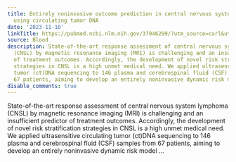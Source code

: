 ```yaml
---
title: Entirely noninvasive outcome prediction in central nervous system lymphomas
  using circulating tumor DNA
date: '2023-11-10'
linkTitle: https://pubmed.ncbi.nlm.nih.gov/37946299/?utm_source=curl&utm_medium=rss&utm_campaign=journals&utm_content=7603509&fc=None&ff=20231110170859&v=2.17.9.post6+86293ac
source: Blood
description: State-of-the-art response assessment of central nervous system lymphoma
  (CNSL) by magnetic resonance imaging (MRI) is challenging and an insufficient predictor
  of treatment outcomes. Accordingly, the development of novel risk stratification
  strategies in CNSL is a high unmet medical need. We applied ultrasensitive circulating
  tumor (ct)DNA sequencing to 146 plasma and cerebrospinal fluid (CSF) samples from
  67 patients, aiming to develop an entirely noninvasive dynamic risk model ...
disable_comments: true
---
```

State-of-the-art response assessment of central nervous system lymphoma (CNSL) by magnetic resonance imaging (MRI) is challenging and an insufficient predictor of treatment outcomes. Accordingly, the development of novel risk stratification strategies in CNSL is a high unmet medical need. We applied ultrasensitive circulating tumor (ct)DNA sequencing to 146 plasma and cerebrospinal fluid (CSF) samples from 67 patients, aiming to develop an entirely noninvasive dynamic risk model ...